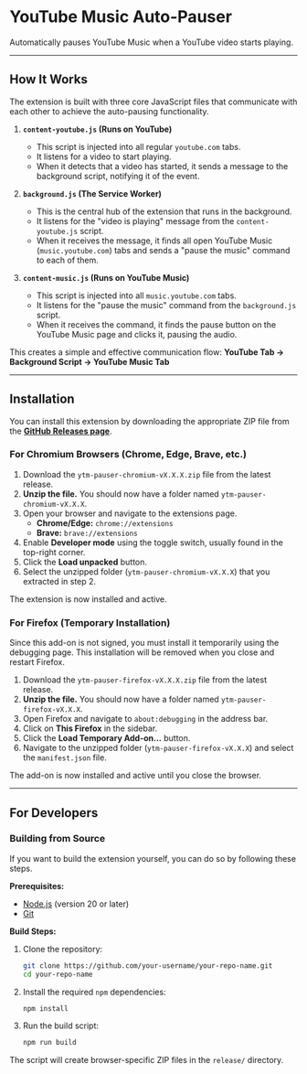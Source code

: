 # YouTube Music Auto-Pauser

Automatically pauses YouTube Music when a YouTube video starts playing.

---

## How It Works

The extension is built with three core JavaScript files that communicate with each other to achieve the auto-pausing functionality.

1.  **`content-youtube.js` (Runs on YouTube)**
    *   This script is injected into all regular `youtube.com` tabs.
    *   It listens for a video to start playing.
    *   When it detects that a video has started, it sends a message to the background script, notifying it of the event.

2.  **`background.js` (The Service Worker)**
    *   This is the central hub of the extension that runs in the background.
    *   It listens for the "video is playing" message from the `content-youtube.js` script.
    *   When it receives the message, it finds all open YouTube Music (`music.youtube.com`) tabs and sends a "pause the music" command to each of them.

3.  **`content-music.js` (Runs on YouTube Music)**
    *   This script is injected into all `music.youtube.com` tabs.
    *   It listens for the "pause the music" command from the `background.js` script.
    *   When it receives the command, it finds the pause button on the YouTube Music page and clicks it, pausing the audio.

This creates a simple and effective communication flow:
**YouTube Tab → Background Script → YouTube Music Tab**

---

## Installation

You can install this extension by downloading the appropriate ZIP file from the [**GitHub Releases page**](https://github.com/ameenalasady/youtube-music-pauser/releases/latest).

### For Chromium Browsers (Chrome, Edge, Brave, etc.)

1.  Download the `ytm-pauser-chromium-vX.X.X.zip` file from the latest release.
2.  **Unzip the file.** You should now have a folder named `ytm-pauser-chromium-vX.X.X`.
3.  Open your browser and navigate to the extensions page.
    *   **Chrome/Edge:** `chrome://extensions`
    *   **Brave:** `brave://extensions`
4.  Enable **Developer mode** using the toggle switch, usually found in the top-right corner.
5.  Click the **Load unpacked** button.
6.  Select the unzipped folder (`ytm-pauser-chromium-vX.X.X`) that you extracted in step 2.

The extension is now installed and active.

### For Firefox (Temporary Installation)

Since this add-on is not signed, you must install it temporarily using the debugging page. This installation will be removed when you close and restart Firefox.

1.  Download the `ytm-pauser-firefox-vX.X.X.zip` file from the latest release.
2.  **Unzip the file.** You should now have a folder named `ytm-pauser-firefox-vX.X.X`.
3.  Open Firefox and navigate to `about:debugging` in the address bar.
4.  Click on **This Firefox** in the sidebar.
5.  Click the **Load Temporary Add-on...** button.
6.  Navigate to the unzipped folder (`ytm-pauser-firefox-vX.X.X`) and select the `manifest.json` file.

The add-on is now installed and active until you close the browser.

---

## For Developers

### Building from Source

If you want to build the extension yourself, you can do so by following these steps.

**Prerequisites:**
*   [Node.js](https://nodejs.org/) (version 20 or later)
*   [Git](https://git-scm.com/)

**Build Steps:**
1.  Clone the repository:
    ```bash
    git clone https://github.com/your-username/your-repo-name.git
    cd your-repo-name
    ```
2.  Install the required `npm` dependencies:
    ```bash
    npm install
    ```
3.  Run the build script:
    ```bash
    npm run build
    ```
The script will create browser-specific ZIP files in the `release/` directory.
